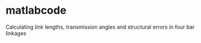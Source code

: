 # matlabcode
Calculating link lengths, transmission angles and structural errors in four bar linkages
